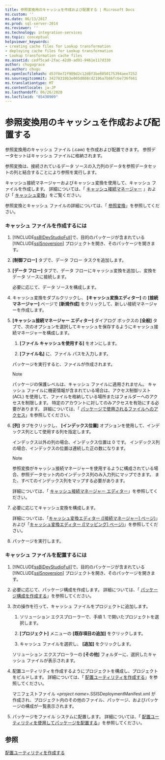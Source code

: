 ```yaml
---
title: 参照変換用のキャッシュを作成および配置する | Microsoft Docs
ms.custom: ''
ms.date: 06/13/2017
ms.prod: sql-server-2014
ms.reviewer: ''
ms.technology: integration-services
ms.topic: conceptual
helpviewer_keywords:
- creating cache files for Lookup transformation
- deploying cache files for Lookup transformation
- Lookup transformation cache files
ms.assetid: cedf5cad-2fac-42d0-ad91-9461e117d330
author: chugugrace
ms.author: chugu
ms.openlocfilehash: d53f0e72f909d2c12d8f3be8050175394aee7252
ms.sourcegitcommit: 34278310b3e005d008cd2106a7b86fc6e736f661
ms.translationtype: MT
ms.contentlocale: ja-JP
ms.lasthandoff: 06/26/2020
ms.locfileid: "85430909"
---
```

# <a name="create-and-deploy-a-cache-for-the-lookup-transformation"></a>参照変換用のキャッシュを作成および配置する
  参照変換用のキャッシュ ファイル (.caw) を作成および配置できます。 参照データセットはキャッシュ ファイルに格納されます。  
  
 参照変換は、接続されているデータ ソースの入力列のデータを参照データセットの列と結合することにより参照を実行します。  
  
 キャッシュ接続マネージャーおよびキャッシュ変換を使用して、キャッシュ ファイルを作成します。 詳細については、「 [キャッシュ接続マネージャー](../../connection-manager/cache-connection-manager.md) 」および「 [キャッシュ変換](cache-transform.md)」をご覧ください。  
  
 参照変換とキャッシュ ファイルの詳細については、「 [参照変換](lookup-transformation.md)」を参照してください。  
  
### <a name="to-create-a-cache-file"></a>キャッシュ ファイルを作成するには  
  
1.  [!INCLUDE[ssBIDevStudioFull](../../../includes/ssbidevstudiofull-md.md)]で、目的のパッケージが含まれている [!INCLUDE[ssISnoversion](../../../includes/ssisnoversion-md.md)] プロジェクトを開き、そのパッケージを開きます。  
  
2.  **[制御フロー]** タブで、データ フロー タスクを追加します。  
  
3.  **[データ フロー]** タブで、データ フローにキャッシュ変換を追加し、変換をデータ ソースに接続します。  
  
     必要に応じて、データ ソースを構成します。  
  
4.  キャッシュ変換をダブルクリックし、 **[キャッシュ変換エディター]** の **[接続マネージャー]** ページで **[新規作成]** をクリックして、新しい接続マネージャーを作成します。  
  
5.  **[キャッシュ接続マネージャー エディター]** ダイアログ ボックスの **[全般]** タブで、次のオプションを選択してキャッシュを保存するようにキャッシュ接続マネージャーを構成します。  
  
    1.  **[ファイル キャッシュを使用する]** をオンにします。  
  
    2.  **[ファイル名]** に、ファイル パスを入力します。  
  
     パッケージを実行すると、ファイルが作成されます。  
  
    > [!NOTE]  
    >  パッケージの保護レベルは、キャッシュ ファイルに適用されません。 キャッシュ ファイルに機密情報が含まれている場合は、アクセス制御リスト (ACL) を使用して、ファイルを格納している場所またはフォルダーへのアクセスを制限します。 特定のアカウントに対してのみアクセスを有効にする必要があります。 詳細については、「 [パッケージで使用されるファイルへのアクセス](../../access-to-files-used-by-packages.md)」を参照してください。  
  
6.  **[列]** タブをクリックし、 **[インデックス位置]** オプションを使用して、インデックス列として使用する列を指定します。  
  
     インデックス以外の列の場合、インデックス位置は 0 です。 インデックス列の場合、インデックスの位置は連続した正の数になります。  
  
    > [!NOTE]  
    >  参照変換がキャッシュ接続マネージャーを使用するように構成されている場合、参照データセット内のインデックス列のみ入力列にマップできます。 また、すべてのインデックス列をマップする必要があります。  
  
     詳細については、「 [キャッシュ接続マネージャー エディター](../../cache-connection-manager-editor.md)」を参照してください。  
  
7.  必要に応じてキャッシュ変換を構成します。  
  
     詳細については、「[キャッシュ変換エディター &#40;[接続マネージャー] ページ&#41;](../../cache-transformation-editor-connection-manager-page.md)」および「[キャッシュ変換エディター &#40;[マッピング] ページ&#41;](../../cache-transformation-editor-mappings-page.md)」を参照してください。  
  
8.  パッケージを実行します。  
  
### <a name="to-deploy-a-cache-file"></a>キャッシュ ファイルを配置するには  
  
1.  [!INCLUDE[ssBIDevStudioFull](../../../includes/ssbidevstudiofull-md.md)]で、目的のパッケージが含まれている [!INCLUDE[ssISnoversion](../../../includes/ssisnoversion-md.md)] プロジェクトを開き、そのパッケージを開きます。  
  
2.  必要に応じて、パッケージ構成を作成します。 詳細については、「 [パッケージ構成を作成する](../../create-package-configurations.md)」を参照してください。  
  
3.  次の操作を行って、キャッシュ ファイルをプロジェクトに追加します。  
  
    1.  ソリューション エクスプローラーで、手順 1. で開いたプロジェクトを選択します。  
  
    2.  **[プロジェクト]** メニューの **[既存項目の追加]** をクリックします。  
  
    3.  キャッシュ ファイルを選択し、 **[追加]** をクリックします。  
  
     ソリューション エクスプローラーの **[その他]** フォルダーに、選択したキャッシュ ファイルが表示されます。  
  
4.  配置ユーティリティを作成するようにプロジェクトを構成し、プロジェクトをビルドします。 詳細については、「 [配置ユーティリティを作成する](../../create-a-deployment-utility.md)」を参照してください。  
  
     マニフェストファイル \<*project name*>.SSISDeploymentManifest.xml が作成され、プロジェクト内のその他のファイル、パッケージ、およびパッケージの構成が一覧表示されます。  
  
5.  パッケージをファイル システムに配置します。 詳細については、「 [配置ユーティリティを使用してパッケージを配置する](../../deploy-packages-by-using-the-deployment-utility.md)」を参照してください。  
  
## <a name="see-also"></a>参照  
 [配置ユーティリティを作成する](../../create-a-deployment-utility.md)  
  
  
